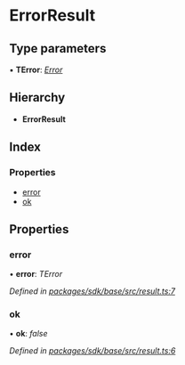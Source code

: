 # ErrorResult

## Type parameters

▪ **TError**: [_Error_]()

## Hierarchy

* **ErrorResult**

## Index

### Properties

* [error]()
* [ok]()

## Properties

### error

• **error**: _TError_

_Defined in_ [_packages/sdk/base/src/result.ts:7_](https://github.com/celo-org/celo-monorepo/blob/master/packages/sdk/base/src/result.ts#L7)

### ok

• **ok**: _false_

_Defined in_ [_packages/sdk/base/src/result.ts:6_](https://github.com/celo-org/celo-monorepo/blob/master/packages/sdk/base/src/result.ts#L6)

